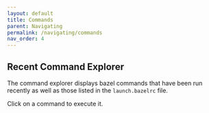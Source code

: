 ```yaml
---
layout: default
title: Commands
parent: Navigating
permalink: /navigating/commands
nav_order: 4
---
```


## Recent Command Explorer

<p></p>

The command explorer displays bazel commands that have been run recently as well
as those listed in the `launch.bazelrc` file.

Click on a command to execute it.